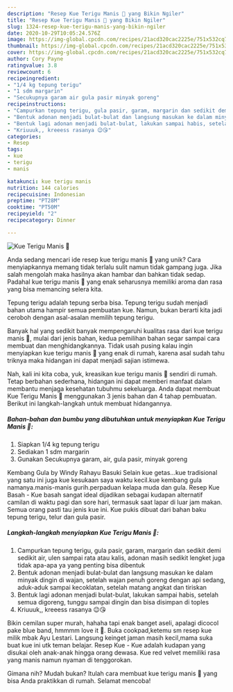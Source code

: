 ```yaml
---
description: "Resep Kue Terigu Manis 🌺 yang Bikin Ngiler"
title: "Resep Kue Terigu Manis 🌺 yang Bikin Ngiler"
slug: 1324-resep-kue-terigu-manis-yang-bikin-ngiler
date: 2020-10-29T10:05:24.576Z
image: https://img-global.cpcdn.com/recipes/21acd320cac2225e/751x532cq70/kue-terigu-manis-🌺-foto-resep-utama.jpg
thumbnail: https://img-global.cpcdn.com/recipes/21acd320cac2225e/751x532cq70/kue-terigu-manis-🌺-foto-resep-utama.jpg
cover: https://img-global.cpcdn.com/recipes/21acd320cac2225e/751x532cq70/kue-terigu-manis-🌺-foto-resep-utama.jpg
author: Cory Payne
ratingvalue: 3.8
reviewcount: 6
recipeingredient:
- "1/4 kg tepung terigu"
- "1 sdm margarin"
- "Secukupnya garam air gula pasir minyak goreng"
recipeinstructions:
- "Campurkan tepung terigu, gula pasir, garam, margarin dan sedikit demi sedikit air, ulen sampai rata atau kalis, adonan masih sedikit lengket juga tidak apa-apa ya yang penting bisa dibentuk"
- "Bentuk adonan menjadi bulat-bulat dan langsung masukan ke dalam minyak dingin di wajan, setelah wajan penuh goreng dengan api sedang, aduk-aduk sampai kecoklatan, setelah matang angkat dan tiriskan"
- "Bentuk lagi adonan menjadi bulat-bulat, lakukan sampai habis, setelah semua digoreng, tunggu sampai dingin dan bisa disimpan di toples"
- "Kriuuuk,, kreeess rasanya 😉😘"
categories:
- Resep
tags:
- kue
- terigu
- manis

katakunci: kue terigu manis 
nutrition: 144 calories
recipecuisine: Indonesian
preptime: "PT28M"
cooktime: "PT50M"
recipeyield: "2"
recipecategory: Dinner

---
```



![Kue Terigu Manis 🌺](https://img-global.cpcdn.com/recipes/21acd320cac2225e/751x532cq70/kue-terigu-manis-🌺-foto-resep-utama.jpg)

Anda sedang mencari ide resep kue terigu manis 🌺 yang unik? Cara menyiapkannya memang tidak terlalu sulit namun tidak gampang juga. Jika salah mengolah maka hasilnya akan hambar dan bahkan tidak sedap. Padahal kue terigu manis 🌺 yang enak seharusnya memiliki aroma dan rasa yang bisa memancing selera kita.

Tepung terigu adalah tepung serba bisa. Tepung terigu sudah menjadi bahan utama hampir semua pembuatan kue. Namun, bukan berarti kita jadi ceroboh dengan asal-asalan memilih tepung terigu.

Banyak hal yang sedikit banyak mempengaruhi kualitas rasa dari kue terigu manis 🌺, mulai dari jenis bahan, kedua pemilihan bahan segar sampai cara membuat dan menghidangkannya. Tidak usah pusing kalau ingin menyiapkan kue terigu manis 🌺 yang enak di rumah, karena asal sudah tahu triknya maka hidangan ini dapat menjadi sajian istimewa.


Nah, kali ini kita coba, yuk, kreasikan kue terigu manis 🌺 sendiri di rumah. Tetap berbahan sederhana, hidangan ini dapat memberi manfaat dalam membantu menjaga kesehatan tubuhmu sekeluarga. Anda dapat membuat Kue Terigu Manis 🌺 menggunakan 3 jenis bahan dan 4 tahap pembuatan. Berikut ini langkah-langkah untuk membuat hidangannya.

<!--inarticleads1-->

##### Bahan-bahan dan bumbu yang dibutuhkan untuk menyiapkan Kue Terigu Manis 🌺:

1. Siapkan 1/4 kg tepung terigu
1. Sediakan 1 sdm margarin
1. Gunakan Secukupnya garam, air, gula pasir, minyak goreng


Kembang Gula by Windy Rahayu Basuki Selain kue getas…kue tradisional yang satu ini juga kue kesukaan saya waktu kecil.kue kembang gula namanya.manis-manis gurih.perpaduan kelapa muda dan gula. Resep Kue Basah - Kue basah sangat ideal dijadikan sebagai kudapan alternatif camilan di waktu pagi dan sore hari, termasuk saat lapar di luar jam makan. Semua orang pasti tau jenis kue ini. Kue pukis dibuat dari bahan baku tepung terigu, telur dan gula pasir. 

<!--inarticleads2-->

##### Langkah-langkah menyiapkan Kue Terigu Manis 🌺:

1. Campurkan tepung terigu, gula pasir, garam, margarin dan sedikit demi sedikit air, ulen sampai rata atau kalis, adonan masih sedikit lengket juga tidak apa-apa ya yang penting bisa dibentuk
1. Bentuk adonan menjadi bulat-bulat dan langsung masukan ke dalam minyak dingin di wajan, setelah wajan penuh goreng dengan api sedang, aduk-aduk sampai kecoklatan, setelah matang angkat dan tiriskan
1. Bentuk lagi adonan menjadi bulat-bulat, lakukan sampai habis, setelah semua digoreng, tunggu sampai dingin dan bisa disimpan di toples
1. Kriuuuk,, kreeess rasanya 😉😘


Bikin cemilan super murah, hahaha tapi enak banget aseli, apalagi dicocol pake blue band, hmmmm love it 🌹. Buka cookpad,ketemu sm resep kue milik mbak Ayu Lestari. Langsung keinget jaman masih kecil,mama suka buat kue ini utk teman belajar. Resep Kue - Kue adalah kudapan yang disukai oleh anak-anak hingga orang dewasa. Kue red velvet memiliki rasa yang manis namun nyaman di tenggorokan. 

Gimana nih? Mudah bukan? Itulah cara membuat kue terigu manis 🌺 yang bisa Anda praktikkan di rumah. Selamat mencoba!

